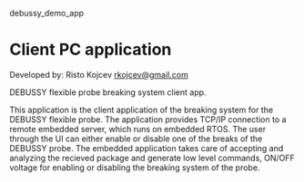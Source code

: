 debussy_demo_app

Client PC application
================
Developed by: Risto Kojcev
rkojcev@gmail.com

DEBUSSY flexible probe breaking system client app.

This application is the client application of the breaking system for the DEBUSSY flexible probe. 
The application provides TCP/IP connection to a remote embedded server, which runs on embedded RTOS. 
The user through the UI can either enable or disable one of the breaks of the DEBUSSY probe. 
The embedded application takes care of accepting and analyzing the recieved package and generate low level commands, ON/OFF voltage for enabling or disabling the breaking system of the probe.

